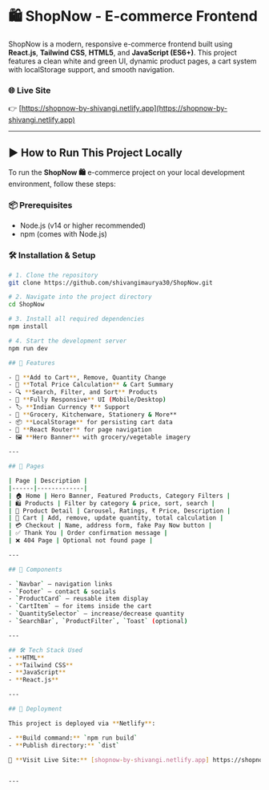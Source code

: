 # 🛍️ ShopNow - E-commerce Frontend

ShopNow is a modern, responsive e-commerce frontend built using **React.js**, **Tailwind CSS**, **HTML5**, and **JavaScript (ES6+)**. This project features a clean white and green UI, dynamic product pages, a cart system with localStorage support, and smooth navigation.

### 🌐 Live Site
👉 [https://shopnow-by-shivangi.netlify.app](https://shopnow-by-shivangi.netlify.app)

---

## ▶️ How to Run This Project Locally

To run the **ShopNow 🛍️** e-commerce project on your local development environment, follow these steps:

### 📦 Prerequisites
- Node.js (v14 or higher recommended)
- npm (comes with Node.js)

### 🛠️ Installation & Setup

```bash
# 1. Clone the repository
git clone https://github.com/shivangimaurya30/ShopNow.git

# 2. Navigate into the project directory
cd ShopNow

# 3. Install all required dependencies
npm install

# 4. Start the development server
npm run dev

## 📌 Features

- 🛒 **Add to Cart**, Remove, Quantity Change
- 🧮 **Total Price Calculation** & Cart Summary
- 🔍 **Search, Filter, and Sort** Products
- 💚 **Fully Responsive** UI (Mobile/Desktop)
- 🏷️ **Indian Currency ₹** Support
- 🥦 **Grocery, Kitchenware, Stationery & More**
- 📦 **LocalStorage** for persisting cart data
- 🧭 **React Router** for page navigation
- 🖼️ **Hero Banner** with grocery/vegetable imagery
  
---

## 🧪 Pages

| Page | Description |
|------|-------------|
| 🏠 Home | Hero Banner, Featured Products, Category Filters |
| 🛍️ Products | Filter by category & price, sort, search |
| 📄 Product Detail | Carousel, Ratings, ₹ Price, Description |
| 🛒 Cart | Add, remove, update quantity, total calculation |
| 💳 Checkout | Name, address form, fake Pay Now button |
| ✅ Thank You | Order confirmation message |
| ❌ 404 Page | Optional not found page |

---

## 🧩 Components

- `Navbar` – navigation links
- `Footer` – contact & socials
- `ProductCard` – reusable item display
- `CartItem` – for items inside the cart
- `QuantitySelector` – increase/decrease quantity
- `SearchBar`, `ProductFilter`, `Toast` (optional)

---

## 🛠 Tech Stack Used
- **HTML**
- **Tailwind CSS**
- **JavaScript**
- **React.js**

---

## 🚀 Deployment

This project is deployed via **Netlify**:

- **Build command:** `npm run build`
- **Publish directory:** `dist`

🔗 **Visit Live Site:** [shopnow-by-shivangi.netlify.app] https://shopnow-by-shivangi.netlify.app


---









